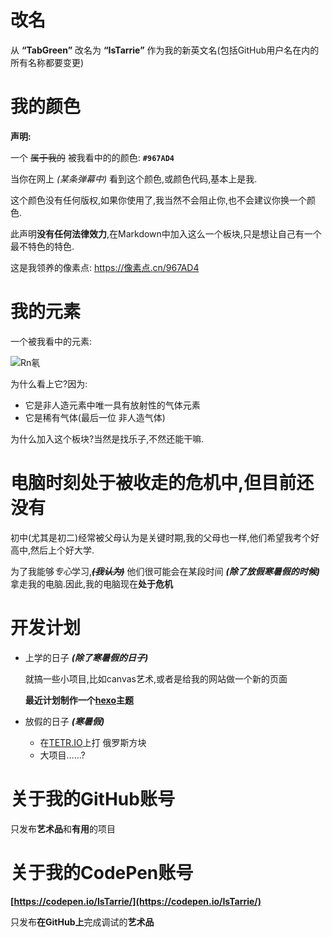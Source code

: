 # 改名
从 **“TabGreen”** 改名为 **“IsTarrie”** 作为我的新英文名(包括GitHub用户名在内的所有名称都要变更)
# 我的颜色
**声明:**

一个 ~~属于我的~~ 被我看中的的颜色: **`#967AD4`**

当你在网上 *(某条弹幕中)* 看到这个颜色,或颜色代码,基本上是我.

这个颜色没有任何版权,如果你使用了,我当然不会阻止你,也不会建议你换一个颜色.

此声明**没有任何法律效力**,在Markdown中加入这么一个板块,只是想让自己有一个最不特色的特色.

这是我领养的像素点:
https://像素点.cn/967AD4
# 我的元素

一个被我看中的元素:

![Rn氡](Rn氡.jpeg)

为什么看上它?因为:
- 它是非人造元素中唯一具有放射性的气体元素
- 它是稀有气体(最后一位 非人造气体)

为什么加入这个板块?当然是找乐子,不然还能干嘛.

# 电脑时刻处于被收走的危机中,但目前还没有
初中(尤其是初二)经常被父母认为是关键时期,我的父母也一样,他们希望我考个好高中,然后上个好大学.

为了我能够*专心*学习,~~***(我认为)***~~ 他们很可能会在某段时间 ***(除了放假寒暑假的时候)*** 拿走我的电脑.因此,我的电脑现在**处于危机**
# 开发计划
- 上学的日子 ***(除了寒暑假的日子)***

    就搞一些小项目,比如canvas艺术,或者是给我的网站做一个新的页面
  
    **最近计划制作一个[hexo](https://hexo.io)主题**
- 放假的日子 ***(寒暑假)***

    - 在[TETR.IO](https://tetr.io)上打 俄罗斯方块
    - 大项目……?
# 关于我的GitHub账号
只发布**艺术品**和**有用**的项目
# 关于我的CodePen账号
**[https://codepen.io/IsTarrie/](https://codepen.io/IsTarrie/)**

只发布**在GitHub上**完成调试的**艺术品**
